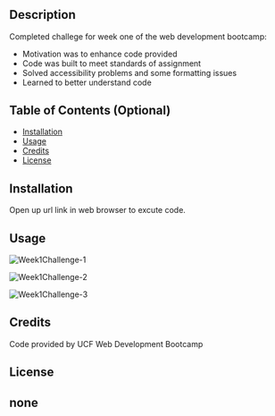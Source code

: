 # <Week-1-Challenge>

## Description

Completed challege for week one of the web development bootcamp:

- Motivation was to enhance code provided
- Code was built to meet standards of assignment
- Solved accessibility problems and some formatting issues
- Learned to better understand code

## Table of Contents (Optional)

- [Installation](#installation)
- [Usage](#usage)
- [Credits](#credits)
- [License](#license)

## Installation

Open up url link in web browser to excute code.
## Usage

![Week1Challenge-1](https://user-images.githubusercontent.com/106125554/192875766-348694a2-449b-40c9-91d0-8c5e5cf38789.jpg)

![Week1Challenge-2](https://user-images.githubusercontent.com/106125554/192875816-3b74a37a-4823-411c-bd8d-bd6e0689017c.jpg)

![Week1Challenge-3](https://user-images.githubusercontent.com/106125554/192875858-de9513ef-983d-4863-a909-8aeaaf869bfc.jpg)

## Credits

Code provided by UCF Web Development Bootcamp

## License
none
---
